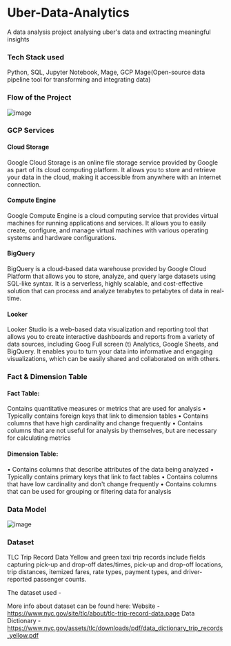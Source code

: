 # Uber-Data-Analytics
A data analysis project analysing uber's data and extracting meaningful insights

### Tech Stack used
Python, SQL, Jupyter Notebook, Mage, GCP
Mage(Open-source data pipeline tool for transforming and integrating data)

### Flow of the Project
![image](https://github.com/stonedmonk-e/Uber-Data-Analytics/assets/111871083/021bd3eb-a570-4f2a-aee6-851a96d71a40)

### GCP Services

#### Cloud Storage
Google Cloud Storage is an online file storage service provided by Google as part of its cloud computing platform. It allows you to store and retrieve your data in the cloud, making it accessible from anywhere with an internet connection.

#### Compute Engine
Google Compute Engine is a cloud computing service that provides virtual machines for running applications and services. It allows you to easily create, configure, and manage virtual machines with various operating systems and hardware configurations.

#### BigQuery
BigQuery is a cloud-based data warehouse provided by Google Cloud Platform that allows you to store, analyze, and query large datasets using SQL-like syntax. It is a serverless, highly scalable, and cost-effective solution that can process and analyze terabytes to petabytes of data in real-time.

#### Looker
Looker Studio is a web-based data visualization and reporting tool that allows you to create interactive dashboards and reports from a variety of data sources, including Goog Full screen (t) Analytics, Google Sheets, and BigQuery. It enables you to turn your data into informative and engaging visualizations, which can be easily shared and collaborated on with others.


### Fact & Dimension Table
#### Fact Table:
Contains quantitative measures or metrics that are used for analysis
• Typically contains foreign keys that link to dimension tables
• Contains columns that have high cardinality and change frequently
• Contains columns that are not useful for analysis by themselves, but are necessary for calculating metrics

#### Dimension Table:
• Contains columns that describe attributes of the data being analyzed
• Typically contains primary keys that link to fact tables
• Contains columns that have low cardinality and don't change frequently
• Contains columns that can be used for grouping or filtering data for analysis

### Data Model
![image](https://github.com/stonedmonk-e/Uber-Data-Analytics/assets/111871083/27c76068-2c3c-45df-a4fe-c8d424631739)

### Dataset
TLC Trip Record Data Yellow and green taxi trip records include fields capturing pick-up and drop-off dates/times, pick-up and drop-off locations, trip distances, itemized fares, rate types, payment types, and driver-reported passenger counts.

The dataset used - 

More info about dataset can be found here:
Website - https://www.nyc.gov/site/tlc/about/tlc-trip-record-data.page
Data Dictionary - https://www.nyc.gov/assets/tlc/downloads/pdf/data_dictionary_trip_records_yellow.pdf

